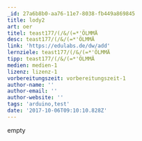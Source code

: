 ```yaml
---
_id: 27a6b8b0-aa76-11e7-8038-fb449a869845
title: lody2
art: oer
titel: teast177/(/&/(=*'ÖLMMÄ
desc: teast177/(/&/(=*'ÖLMMÄ
link: 'https://edulabs.de/dw/add'
lernziele: teast177/(/&/(=*'ÖLMMÄ
tipp: teast177/(/&/(=*'ÖLMMÄ
medien: medien-1
lizenz: lizenz-1
vorbereitungszeit: vorbereitungszeit-1
author-name: ''
author-email: ''
author-website: ''
tags: 'arduino,test'
date: '2017-10-06T09:10:10.828Z'
---
```

empty
